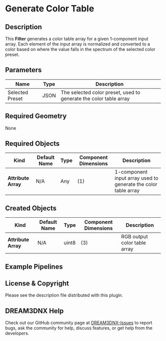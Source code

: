 # Generate Color Table

## Description ##

This **Filter** generates a color table array for a given 1-component input array.  Each element of the input array
is normalized and converted to a color based on where the value falls in the spectrum of the selected color preset.

## Parameters ##

| Name            | Type | Description                                                       |
|-----------------|------|-------------------------------------------------------------------|
| Selected Preset | JSON | The selected color preset, used to generate the color table array |

## Required Geometry ###

None

## Required Objects ##

| Kind | Default Name | Type | Component Dimensions | Description                                                    |
|------|--------------|-----|----------------------|----------------------------------------------------------------|
| **Attribute Array** | N/A | Any | (1) | 1-component input array used to generate the color table array |

## Created Objects ##

| Kind | Default Name | Type  | Component Dimensions | Description                                             |
|------|--------------|-------|----------------------|---------------------------------------------------------|
| **Attribute Array** | N/A | uint8 | (3) | RGB output color table array |

## Example Pipelines ##



## License & Copyright ##

Please see the description file distributed with this plugin.

## DREAM3DNX Help

Check out our GitHub community page at [DREAM3DNX-Issues](https://github.com/BlueQuartzSoftware/DREAM3DNX-Issues) to report bugs, ask the community for help, discuss features, or get help from the developers.


